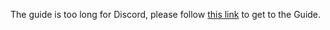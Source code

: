 The guide is too long for Discord, please follow [this link](https://datapackhub.gitbook.io/custom-barrel-gui/) to get to the Guide.
